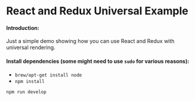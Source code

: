 React and Redux Universal Example
=================================

#### Introduction:
Just a simple demo showing how you can use React and Redux with universal rendering.

#### Install dependencies (some might need to use `sudo` for various reasons):
* `brew/apt-get install node`
* `npm install`

```sh
npm run develop
```
